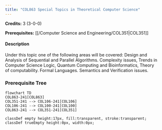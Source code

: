 ```yaml
---
title: "COL863 Special Topics in Theoretical Computer Science"
---
```

**Credits:** 3 (3-0-0)

**Prerequisites:** [[/Computer Science and Engineering/COL351|COL351]]

#### Description
Under this topic one of the following areas will be covered: Design and Analysis of Sequential and Parallel Algorithms. Complexity issues, Trends in Computer Science Logic, Quantum Computing and Bioinformatics, Theory of computability. Formal Languages. Semantics and Verification issues.

### Prerequisite Tree

```mermaid
flowchart TD
COL863-241[COL863]
COL351-241 --> COL106-241[COL106]
COL106-241 --> COL100-241[COL100]
COL863-241 --> COL351-241[COL351]

classDef empty height:17px, fill:transparent, stroke:transparent;
classDef trueEmpty height:0px, width:0px;
```